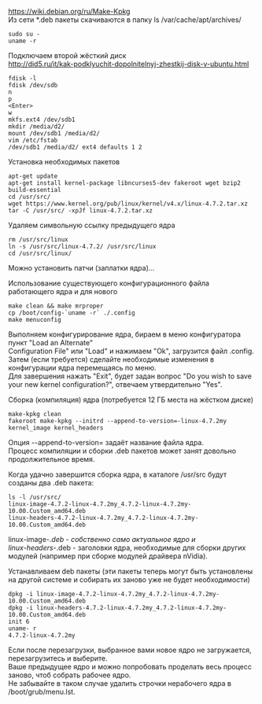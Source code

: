https://wiki.debian.org/ru/Make-Kpkg  
Из сети *.deb пакеты скачиваются в папку ls /var/cache/apt/archives/
    
    sudo su -
    uname -r
 
Подключаем второй жёсткий диск  
http://did5.ru/it/kak-podklyuchit-dopolnitelnyj-zhestkij-disk-v-ubuntu.html

    fdisk -l
    fdisk /dev/sdb
    n
    p
    <Enter>
    w
    mkfs.ext4 /dev/sdb1
    mkdir /media/d2/
    mount /dev/sdb1 /media/d2/
    vim /etc/fstab
    /dev/sdb1 /media/d2/ ext4 defaults 1 2

Установка необходимых пакетов

    apt-get update
    apt-get install kernel-package libncurses5-dev fakeroot wget bzip2 build-essential
    cd /usr/src/
    wget https://www.kernel.org/pub/linux/kernel/v4.x/linux-4.7.2.tar.xz
    tar -C /usr/src/ -xpJf linux-4.7.2.tar.xz

Удаляем символьную ссылку предыдущего ядра

    rm /usr/src/linux
    ln -s /usr/src/linux-4.7.2/ /usr/src/linux
    cd /usr/src/linux/
 
Можно установить патчи (заплатки ядра)...

Использование существующего конфигурационного файла работающего ядра и для нового

    make clean && make mrproper
    cp /boot/config-`uname -r` ./.config
    make menuconfig

Выполняем конфигурирование ядра, бираем в меню конфигуратора пункт "Load an Alternate"  
Configuration File" или "Load" и нажимаем "Оk", загрузится файл .config.  
Затем (если требуется) сделайте необходимые изменения в конфигурации ядра перемещаясь по меню.  
Для завершения нажать "Exit", будет задан вопрос "Do you wish to save your new kernel configuration?", отвечаем утвердительно "Yes".  

Сборка (компиляция) ядра (потребуется 12 ГБ места на жёстком диске)

    make-kpkg clean
    fakeroot make-kpkg --initrd --append-to-version=-linux-4.7.2my kernel_image kernel_headers
Опция --append-to-version= задаёт название файла ядра.  
Процесс компиляции и сборки .deb пакетов может занят довольно продолжительное время.  

Когда удачно завершится сборка ядра, в каталоге /usr/src будут созданы два .deb пакета: 

    ls -l /usr/src/
    linux-image-4.7.2-linux-4.7.2my_4.7.2-linux-4.7.2my-10.00.Custom_amd64.deb
    linux-headers-4.7.2-linux-4.7.2my_4.7.2-linux-4.7.2my-10.00.Custom_amd64.deb
linux-image-*.deb - собственно само актуальное ядро и  
linux-headers-*.deb - заголовки ядра, необходимые для сборки других модулей (например при сборке модулей драйвера nVidia).
 
Устанавливаем deb пакеты (эти пакеты теперь могут быть установлены на другой системе и собирать их заново уже не будет необходимости)

    dpkg -i linux-image-4.7.2-linux-4.7.2my_4.7.2-linux-4.7.2my-10.00.Custom_amd64.deb
    dpkg -i linux-headers-4.7.2-linux-4.7.2my_4.7.2-linux-4.7.2my-10.00.Custom_amd64.deb
    init 6
    uname- r
    4.7.2-linux-4.7.2my
 
 
Если после перезагрузки, выбранное вами новое ядро не загружается, перезагрузитесь и выберите.  
Ваше предыдущее ядро и можно попробовать проделать весь процесс заново, чтоб собрать рабочее ядро.  
Не забывайте в таком случае удалить строчки нерабочего ядра в /boot/grub/menu.lst.

